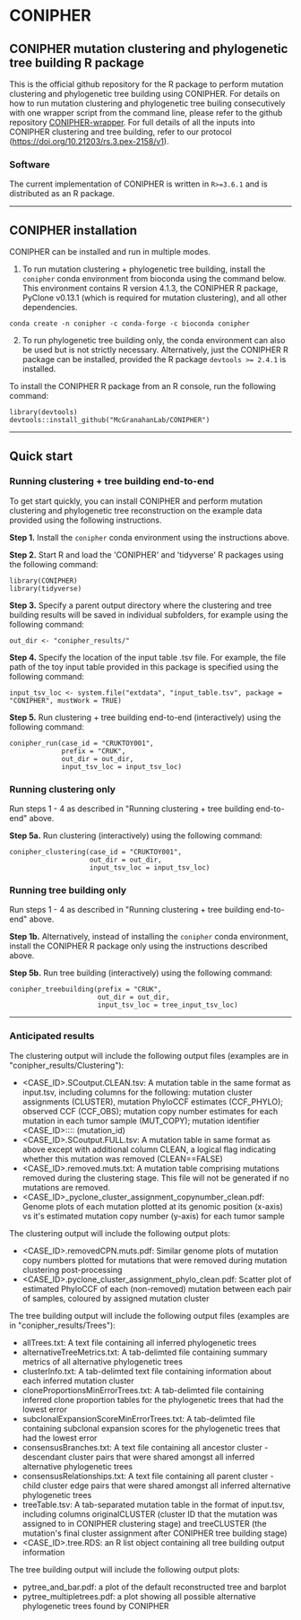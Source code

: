 # CONIPHER

## CONIPHER mutation clustering and phylogenetic tree building R package

This is the official github repository for the R package to perform mutation clustering and phylogenetic tree building using CONIPHER. For details on how to run mutation clustering and phylogenetic tree builing consecutively with one wrapper script from the command line, please refer to the github repository [CONIPHER-wrapper](https://github.com/McGranahanLab/CONIPHER-wrapper). For full details of all the inputs into CONIPHER clustering and tree building, refer to our protocol (https://doi.org/10.21203/rs.3.pex-2158/v1).

### Software
The current implementation of CONIPHER is written in `R>=3.6.1` and is distributed as an R package.

---
## CONIPHER installation 


CONIPHER can be installed and run in multiple modes.

1) To run mutation clustering + phylogenetic tree building, install the `conipher` conda environment from bioconda using the command below. This environment contains R version 4.1.3, the CONIPHER R package, PyClone v0.13.1 (which is required for mutation clustering), and all other dependencies.

```
conda create -n conipher -c conda-forge -c bioconda conipher
```

2) To run phylogenetic tree building only, the conda environment can also be used but is not strictly necessary. Alternatively, just the CONIPHER R package can be installed, provided the R package `devtools >= 2.4.1` is installed.

To install the CONIPHER R package from an R console, run the following command:

```
library(devtools)
devtools::install_github("McGranahanLab/CONIPHER")
```

---
## Quick start

### Running clustering + tree building end-to-end 
To get start quickly, you can install CONIPHER and perform mutation clustering and phylogenetic tree reconstruction on the example data provided using the following instructions.


**Step 1.** 
Install the `conipher` conda environment using the instructions above.

**Step 2.**
Start R and load the 'CONIPHER' and 'tidyverse' R packages using the following command:
```
library(CONIPHER)
library(tidyverse)
```

**Step 3.**
Specify a parent output directory where the clustering and tree building results will be saved in individual subfolders, for example using the following command:
```
out_dir <- "conipher_results/"
```

**Step 4.**
Specify the location of the input table .tsv file. For example, the file path of the toy input table provided in this package is specified using the following command:
```
input_tsv_loc <- system.file("extdata", "input_table.tsv", package = "CONIPHER", mustWork = TRUE)
```

**Step 5.**
Run clustering + tree building end-to-end (interactively) using the following command:
```
conipher_run(case_id = "CRUKTOY001",
             prefix = "CRUK",
             out_dir = out_dir,
             input_tsv_loc = input_tsv_loc)
```

### Running clustering only
Run steps 1 - 4 as described in "Running clustering + tree building end-to-end" above. 

**Step 5a.**
Run clustering (interactively) using the following command:

```
conipher_clustering(case_id = "CRUKTOY001", 
                    out_dir = out_dir, 
                    input_tsv_loc = input_tsv_loc)
```

### Running tree building only
Run steps 1 - 4 as described in "Running clustering + tree building end-to-end" above. 

**Step 1b.** 
Alternatively, instead of installing the `conipher` conda environment, install the CONIPHER R package only using the instructions described above.


**Step 5b.**
Run tree building (interactively) using the following command:

```
conipher_treebuilding(prefix = "CRUK",
                      out_dir = out_dir,
                      input_tsv_loc = tree_input_tsv_loc)
```


---
### Anticipated results
The clustering output will include the following output files (examples are in "conipher_results/Clustering"):
- <CASE_ID>.SCoutput.CLEAN.tsv: A mutation table in the same format as input.tsv, including columns for the
following: mutation cluster assignments (CLUSTER), mutation PhyloCCF estimates (CCF_PHYLO); observed CCF (CCF_OBS); mutation copy number estimates for each mutation in each tumor sample (MUT_COPY); mutation identifier <CASE_ID>:<CHR>:<POS>:<REF>:<ALT> (mutation_id)
- <CASE_ID>.SCoutput.FULL.tsv: A mutation table in same format as above except with additional column CLEAN, a logical flag indicating whether this mutation was removed (CLEAN==FALSE)
- <CASE_ID>.removed.muts.txt: A mutation table comprising mutations removed during the clustering stage. This file will not be generated if no mutations are removed.
- <CASE_ID>_pyclone_cluster_assignment_copynumber_clean.pdf: Genome plots of each mutation plotted at its genomic position (x-axis) vs it's estimated mutation copy number (y-axis) for each tumor sample

The clustering output will include the following output plots:
- <CASE_ID>.removedCPN.muts.pdf: Similar genome plots of mutation copy numbers plotted for mutations that were removed during mutation clustering post-processing
- <CASE_ID>.pyclone_cluster_assignment_phylo_clean.pdf: Scatter plot of estimated PhyloCCF of each (non-removed) mutation between each pair of samples, coloured by assigned mutation cluster

The tree building output will include the following output files (examples are in "conipher_results/Trees"):
- allTrees.txt: A text file containing all inferred phylogenetic trees
- alternativeTreeMetrics.txt: A tab-delimted file containing summary metrics of all alternative phylogenetic trees
- clusterInfo.txt: A tab-delimted text file containing information about each inferred mutation cluster
- cloneProportionsMinErrorTrees.txt: A tab-delimted file containing inferred clone proportion tables for the phylogenetic trees that had the lowest error
- subclonalExpansionScoreMinErrorTrees.txt: A tab-delimted file containing subclonal expansion scores for the phylogenetic trees that had the lowest error
- consensusBranches.txt: A text file containing all ancestor cluster - descendant cluster pairs that were shared amongst all inferred alternative phylogenetic trees
- consensusRelationships.txt: A text file containing all parent cluster - child cluster edge pairs that were shared amongst all inferred alternative phylogenetic trees
- treeTable.tsv: A tab-separated mutation table in the format of input.tsv, including columns originalCLUSTER (cluster ID that the mutation was assigned to in CONIPHER clustering stage) and treeCLUSTER (the mutation's final cluster assignment after CONIPHER tree building stage)
- <CASE_ID>.tree.RDS: an R list object containing all tree building output information

The tree building output will include the following output plots:
- pytree_and_bar.pdf: a plot of the default reconstructed tree and barplot
- pytree_multipletrees.pdf: a plot showing all possible alternative phylogenetic trees found by CONIPHER




